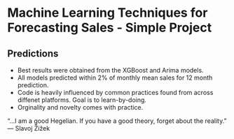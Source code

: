 # Machine Learning Techniques for Forecasting Sales - Simple Project


## Predictions

* Best results were obtained from the XGBoost and Arima models.
* All models predicted within 2% of monthly mean sales for 12 month prediction.
* Code is heavily influenced by common practices found from across diffenet platforms. Goal is to learn-by-doing.
* Orginality and novelty comes with practice.

“…I am a good Hegelian. If you have a good theory, forget about the reality.”
― Slavoj Žižek
